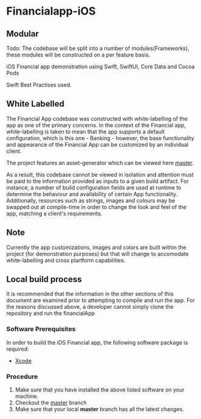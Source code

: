 # Financialapp-iOS

## Modular

Todo: The codebase will be split into a number of modules(Frameworks), these modules will be constructed on a per feature basis.

iOS Financial app demonstration using Swift, SwiftUI, Core Data and Cocoa Pods

Swift Best Practises used.

## White Labelled

The Financial App codebase was constructed with white-labelling of the app as one of the primary concerns. In the context of the Financial app, white-labelling is taken to mean that the app supports a default configuration, which is this one - Banking - however, the base functionality and appearance of the Financial App can be customized by an individual client.

The project features an asset-generator which can be viewed here [master](https://github.com/muralcode/mural-asset-generator).

As a result, this codebase cannot be viewed in isolation and attention must be paid to the information provided as inputs to a given build artifact. For instance, a number of build configuration fields are used at runtime to determine the behaviour and availability of certain App functionality. Additionally, resources such as strings, images and colours may be swapped out at compile-time in order to change the look and feel of the app, matching a client's requirements.

## Note

Currently the app customizations, images and colors are built within the project (for demonstration purposes) but that will change to accomodate white-labelling and cross plartform capabilities.

## Local build process

It is recommended that the information in the other sections of this document are examined prior to attempting to compile and run the app. For the reasons discussed above, a developer cannot simply clone the repository and run the financialApp

### Software Prerequisites

In order to build the iOS Financial app, the following software package is required:
- [Xcode](https://apps.apple.com/us/app/xcode/id497799835?mt=12)

### Procedure

1. Make sure that you have installed the above listed software on your machine.
2. Checkout the [master](https://github.com/muralcode/financialapp-ios) branch
3. Make sure that your local **master** branch has all the latest changes.

